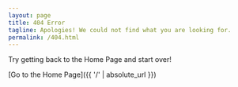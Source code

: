 ```yaml
---
layout: page
title: 404 Error
tagline: Apologies! We could not find what you are looking for.
permalink: /404.html
---
```


Try getting back to the Home Page and start over!

[Go to the Home Page]({{ '/' | absolute_url }})
